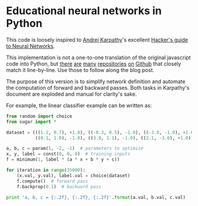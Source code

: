 # Educational neural networks in Python

This code is loosely inspired to [Andrej Karpathy](https://cs.stanford.edu/people/karpathy/)'s excellent [Hacker's guide to Neural Networks](http://karpathy.github.io/neuralnets/).

This implementation is not a one-to-one translation of the original javascript code into Python, but [there](https://github.com/urwithajit9/HG_NeuralNetwork) [are](https://github.com/johnashu/hackers_guide_to_neural_networks) [many](https://github.com/saiashirwad/Hackers-Guide-To-Neural-Networks-Python) [repositories](https://github.com/pannous/karpathy_neuralnets_python) [on](https://github.com/techniquark/Hacker-s-Guide-to-Neural-Networks-in-Python) [Github](https://github.com/Mutinix/hacker-nn/) that closely match it line-by-line. Use those to follow along the blog post.

The purpose of this version is to simplify network definition and automate the computation of forward and backward passes. Both tasks in Karpathy's document are exploded and manual for clarity's sake.

For example, the linear classifier example can be written as:

```python
from random import choice
from sugar import *

dataset = (((1.2, 0.7), +1.0), ((-0.3, 0.5), -1.0), ((-3.0, -1.0), +1.0),
           ((0.1, 1.0), -1.0), ((3.0, 1.1), -1.0), ((2.1, -3.0), +1.0))

a, b, c = param(1, -2, -1)  # parameters to optimize
x, y, label = const(0, 0, 0)  # training inputs
f = minimum(1, label * (a * x + b * y + c))

for iteration in range(35000):
    (x.val, y.val), label.val = choice(dataset)
    f.compute()  # forward pass
    f.backprop(0.1)  # backward pass

print 'a, b, c = {:.2f}, {:.2f}, {:.2f}'.format(a.val, b.val, c.val)
```
